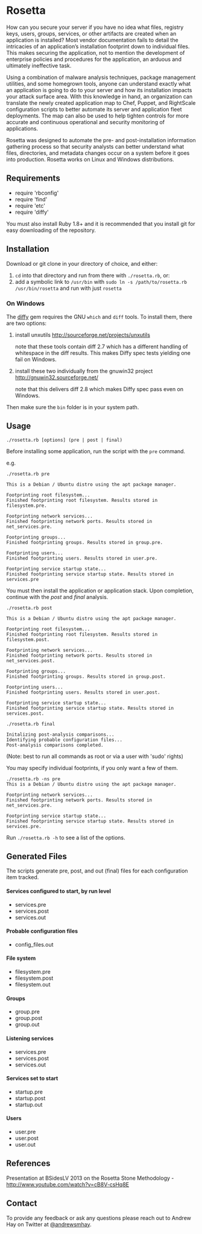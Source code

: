 # Rosetta
How can you secure your server if you have no idea what files, registry keys, users, groups, services, or other artifacts are created when an application is installed? Most vendor documentation fails to detail the intricacies of an application’s installation footprint down to individual files. This makes securing the application, not to mention the development of enterprise policies and procedures for the application, an arduous and ultimately ineffective task.

Using a combination of malware analysis techniques, package management utilities, and some homegrown tools, anyone can understand exactly what an application is going to do to your server and how its installation impacts your attack surface area. With this knowledge in hand, an organization can translate the newly created application map to Chef, Puppet, and RightScale configuration scripts to better automate its server and application fleet deployments. The map can also be used to help tighten controls for more accurate and continuous operational and security monitoring of applications.

Rosetta was designed to automate the pre- and post-installation information gathering process so that security analysts can better understand what files, directories, and metadata changes occur on a system before it goes into production. Rosetta works on Linux and Windows distributions.

## Requirements
* require 'rbconfig'
* require 'find'
* require 'etc'
* require 'diffy'

You must also install Ruby 1.8+ and it is recommended that you install git for easy downloading of the repository.

## Installation
Download or git clone in your directory of choice, and either:

1. `cd` into that directory and run from there with `./rosetta.rb`, or:
2. add a symbolic link to `/usr/bin` with `sudo ln -s /path/to/rosetta.rb /usr/bin/rosetta` and run with just `rosetta`

### On Windows

The [diffy](https://github.com/samg/diffy) gem requires the GNU `which` and `diff` tools. To install them, there are two options:

1.  install unxutils <http://sourceforge.net/projects/unxutils>

    note that these tools contain diff 2.7 which has a different handling of whitespace in the diff results. This makes Diffy spec tests yielding one fail on Windows.

2.  install these two individually from the gnuwin32 project
    <http://gnuwin32.sourceforge.net/>

    note that this delivers diff 2.8 which makes Diffy spec pass even on Windows.

Then make sure the `bin` folder is in your system path.

## Usage
`./rosetta.rb [options] (pre | post | final)`

Before installing some application, run the script with the `pre` command.

e.g.

```
./rosetta.rb pre

This is a Debian / Ubuntu distro using the apt package manager.

Footprinting root filesystem...
Finished footprinting root filesystem. Results stored in filesystem.pre.

Footprinting network services...
Finished footprinting network ports. Results stored in net_services.pre.

Footprinting groups...
Finished footprinting groups. Results stored in group.pre.

Footprinting users...
Finished footprinting users. Results stored in user.pre.

Footprinting service startup state...
Finished footprinting service startup state. Results stored in services.pre
```

You must then install the application or application stack. Upon completion, continue with the _post_ and _final_ analysis.

```
./rosetta.rb post

This is a Debian / Ubuntu distro using the apt package manager.

Footprinting root filesystem...
Finished footprinting root filesystem. Results stored in filesystem.post.

Footprinting network services...
Finished footprinting network ports. Results stored in net_services.post.

Footprinting groups...
Finished footprinting groups. Results stored in group.post.

Footprinting users...
Finished footprinting users. Results stored in user.post.

Footprinting service startup state...
Finished footprinting service startup state. Results stored in services.post.
```

```
./rosetta.rb final

Initalizing post-analysis comparisons...
Identifying probable configuration files...
Post-analysis comparisons completed.
```

(Note: best to run all commands as root or via a user with 'sudo' rights)

You may specify individual footprints, if you only want a few of them.

```
./rosetta.rb -ns pre
This is a Debian / Ubuntu distro using the apt package manager.

Footprinting network services...
Finished footprinting network ports. Results stored in net_services.pre.

Footprinting service startup state...
Finished footprinting service startup state. Results stored in services.pre.
```

Run `./rosetta.rb -h` to see a list of the options.

## Generated Files
The scripts generate pre, post, and out (final) files for each configuration item tracked.

#### Services configured to start, by run level
* services.pre
* services.post
* services.out

#### Probable configuration files
* config_files.out

#### File system
* filesystem.pre
* filesystem.post
* filesystem.out

#### Groups
* group.pre
* group.post
* group.out

#### Listening services
* services.pre
* services.post
* services.out

#### Services set to start
* startup.pre
* startup.post
* startup.out

#### Users
* user.pre
* user.post
* user.out

## References
Presentation at BSidesLV 2013 on the Rosetta Stone Methodology - <a href="http://www.youtube.com/watch?v=cB8V-csHq8E" target="new">http://www.youtube.com/watch?v=cB8V-csHq8E</a>

## Contact

To provide any feedback or ask any questions please reach out to Andrew Hay on Twitter at <a href="http://twitter.com/andrewsmhay" target="new">@andrewsmhay</a>.
